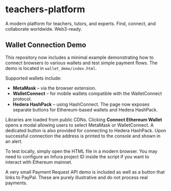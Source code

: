 # teachers-platform
A modern platform for teachers, tutors, and experts. Find, connect, and collaborate worldwide. Web3-ready.

## Wallet Connection Demo

This repository now includes a minimal example demonstrating how to connect
browsers to various wallets and test simple payment flows. The demo is located
in `wallet_demo/index.html`.

Supported wallets include:
- **MetaMask** – via the browser extension.
- **WalletConnect** – for mobile wallets compatible with the WalletConnect protocol.
- **Hedera HashPack** – using HashConnect.
The page now exposes separate buttons for Ethereum-based wallets and Hedera HashPack.

Libraries are loaded from public CDNs. Clicking **Connect Ethereum Wallet** opens
a modal allowing users to select MetaMask or WalletConnect. A dedicated button is
also provided for connecting to Hedera HashPack. Upon successful connection the
address is printed to the console and shown in an alert.

To test locally, simply open the HTML file in a modern browser. You may need to
configure an Infura project ID inside the script if you want to interact with
Ethereum mainnet.

A very small Payment Request API demo is included as well as a button that links
to PayPal. These are purely illustrative and do not process real payments.
